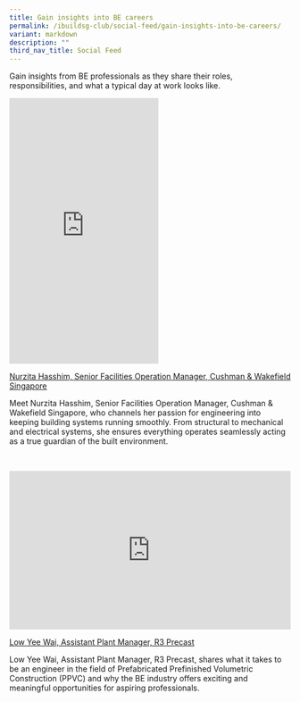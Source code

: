 ```yaml
---
title: Gain insights into BE careers
permalink: /ibuildsg-club/social-feed/gain-insights-into-be-careers/
variant: markdown
description: ""
third_nav_title: Social Feed
---
```

<p>Gain insights from BE professionals as they share their roles, responsibilities,
and what a typical day at work looks like.</p>

<div>
	<iframe allow="autoplay; clipboard-write; encrypted-media; picture-in-picture; web-share" allowfullscreen="true" frameborder="0" scrolling="no" style="border:none;overflow:hidden" height="476" width="267" src="https://www.facebook.com/plugins/video.php?height=476&amp;href=https%3A%2F%2Fwww.facebook.com%2Freel%2F521967397655973%2F&amp;show_text=false&amp;width=267&amp;t=0"></iframe>
</div>
	
<p><a href="https://www.facebook.com/share/r/14GUvzj5NFW/" rel="noopener noreferrer nofollow" target="_blank"><u>Nurzita Hasshim, Senior Facilities Operation Manager, Cushman &amp; Wakefield Singapore</u></a>&nbsp;</p>


<p>Meet Nurzita Hasshim, Senior Facilities Operation Manager, Cushman &amp; Wakefield Singapore, who channels her passion for engineering into keeping building systems running smoothly. From structural to mechanical and electrical systems, she ensures everything operates seamlessly acting as a true guardian of the built environment.</p>

<p>&nbsp;</p>

<div style="position: relative; width: 100%; padding-bottom: 56.25%; height: 0; overflow: hidden;">
<iframe allow="autoplay; clipboard-write; encrypted-media; picture-in-picture; web-share" allowfullscreen="true" frameborder="0" scrolling="no" style="border: none; overflow: hidden; position: absolute; top: 0; left: 0; width: 100%; height: 100%;" src="https://www.facebook.com/plugins/video.php?height=314&amp;href=https%3A%2F%2Fwww.facebook.com%2Freel%2F324354350693180%2F&amp;show_text=true&amp;width=560&amp;t=0"></iframe>
</div>

<p><a href="https://www.facebook.com/share/v/1DouwR5525/" rel="noopener noreferrer nofollow" target="_blank"><u>Low Yee Wai, Assistant Plant Manager, R3 Precast</u></a>
</p>

<p>Low Yee Wai, Assistant Plant Manager, R3 Precast, shares what it takes to be an engineer in the field of Prefabricated Prefinished Volumetric Construction (PPVC)  and why the BE industry offers exciting and meaningful opportunities for aspiring professionals.</p>
